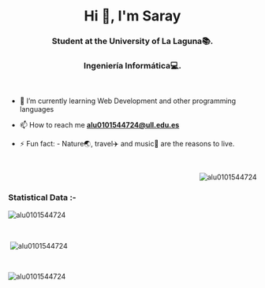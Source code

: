 <h1 align="center">Hi 👋, I'm Saray</h1>
<h3 align="center">Student at the University of La Laguna📚.</h3>
<h3 align="center">Ingeniería Informática💻.</h3>

<br>

- 🌱 I’m currently learning Web Development and other programming languages

- 📫 How to reach me **alu0101544724@ull.edu.es**

- ⚡ Fun fact: - Nature🌏, travel✈️ and music🎵 are the reasons to live.

<br>

<p><img align="right" src="https://github.com/Adam-pw/Adam-pw/blob/main/animation_500_kxa883sd.gif" alt="alu0101544724" /></p>

<br>
<h3>Statistical Data :-</h3>
<p><img align="center"
    src="https://github-readme-stats.vercel.app/api/top-langs?username=alu0101544724&show_icons=true&locale=en&bg_color=0d1117&text_color=ffffff&layout=compact"
    alt="alu0101544724" 
    bg_color=#808080/></p>

<br>

<p>&nbsp;<img align="center" src="https://github-readme-stats.vercel.app/api?username=adam-pw&show_icons=true&locale=en&bg_color=0d1117&text_color=ffffff&repo=convoychat"
    alt="alu0101544724" /></p>

<br>

<p><img align="center" src="https://github-readme-streak-stats.herokuapp.com/?user=Adam-pw&theme=dark&background=0d1117&date_format=M%20j%5B%2C%20Y%5D" alt="alu0101544724" /></p>
      
